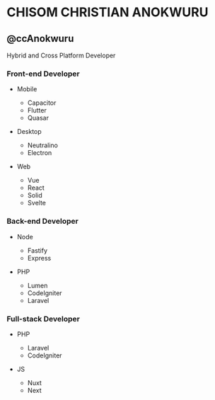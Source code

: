 # CHISOM CHRISTIAN ANOKWURU 
## @ccAnokwuru
Hybrid and Cross Platform Developer

### Front-end Developer
  * Mobile
      - Capacitor
      - Flutter
      - Quasar

  * Desktop
      - Neutralino
      - Electron

  * Web
      - Vue
      - React
      - Solid
      - Svelte
      
### Back-end Developer
  * Node
      - Fastify
      - Express

  * PHP
      - Lumen
      - CodeIgniter
      - Laravel
  
### Full-stack Developer
  * PHP
      - Laravel
      - CodeIgniter

  * JS
      - Nuxt
      - Next
